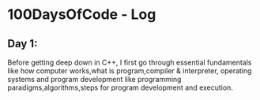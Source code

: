 # 100DaysOfCode - Log

## Day 1:

Before getting deep down in C++, I first go through essential fundamentals like how computer works,what is program,compiler & interpreter,
operating systems and program development like programming paradigms,algorithms,steps for program development and execution.
